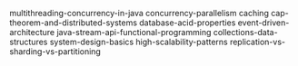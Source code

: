 multithreading-concurrency-in-java
concurrency-parallelism
caching
cap-theorem-and-distributed-systems
database-acid-properties
event-driven-architecture
java-stream-api-functional-programming
collections-data-structures
system-design-basics
high-scalability-patterns
replication-vs-sharding-vs-partitioning